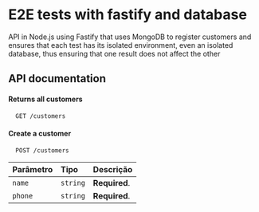 # E2E tests with fastify and database

API in Node.js using Fastify that uses MongoDB to register customers and ensures that each test has its isolated environment, even an isolated database, thus ensuring that one result does not affect the other


## API documentation

#### Returns all customers

```http
  GET /customers
```

#### Create a customer

```http
  POST /customers
```

| Parâmetro   | Tipo       | Descrição                                   |
| :---------- | :--------- | :------------------------------------------ |
| `name`      | `string` | **Required**.  |
| `phone`      | `string` | **Required**.  |



